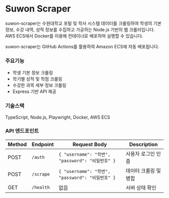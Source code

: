 # Suwon Scraper

suwon-scraper는 수원대학교 포털 및 학사 시스템 데이터를 크롤링하여 학생의 기본정보, 수강 내역, 성적 정보를 수집하고 가공하는 Node.js 기반의 웹 크롤러입니다. AWS ECS에서 Docker를 이용해 컨테이너로 배포하여 실행할 수 있습니다.

suwon-scraper는 GitHub Actions를 활용하여 Amazon ECS에 자동 배포됩니다.

### 주요기능

- 학생 기본 정보 크롤링
- 학기별 성적 및 학점 크롤링
- 수강한 과목 세부 정보 크롤링
- Express 기반 API 제공

### 기술스택
TypeScript, Node.js, Playwright, Docker, AWS ECS

### API 엔드포인트

| Method | Endpoint  | Request Body                                      | Description          |
|--------|----------|----------------------------------------------------|----------------------|
| POST   | `/auth`  | `{ "username": "학번", "password": "비밀번호" }`   | 사용자 로그인 인증  |
| POST   | `/scrape`| `{ "username": "학번", "password": "비밀번호" }`   | 데이터 크롤링 및 병합 |
| GET    | `/health`| 없음                                               | 서버 상태 확인      |




